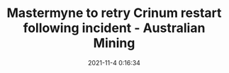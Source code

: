 ---
"title": "Mastermyne to retry Crinum restart following incident - Australian Mining"
"date": "2021-11-4 0:16:34"
"feed_name": "GOOGLENEWSMINING"
"feed_website": "https://news.google.com/search?q=mining%2Bincident&hl=en-US&gl=US&ceid=US:en"
"feed_rss": "https://news.google.com/rss/search?q=mining%2Bincident&hl=en-US&gl=US&ceid=US:en"
"link": "https://www.australianmining.com.au/news/mastermyne-to-retry-crinum-restart-following-incident/"
"source": "{'href': 'https://www.australianmining.com.au', 'title': 'Australian Mining'}"
"file": "_posts/2021-1-1-247fe8bab4b9061caca48abe95f9f60d34e07d43.md"
"accident": "1"
"drilling": "0"
"dead": "0"
"injured": "0"
"arrested": "0"
"place": "unknown place"
"where": "unknown site"
"causes": "unknown"
"place_uri": "unknown place"
---